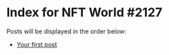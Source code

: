 # Index for NFT World #2127
Posts will be displayed in the order below:

- [Your first post](./001-first.md)

